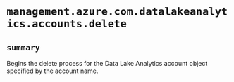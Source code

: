 # `management.azure.com.datalakeanalytics.accounts.delete`

## `summary`
Begins the delete process for the Data Lake Analytics account object specified by the account name.


